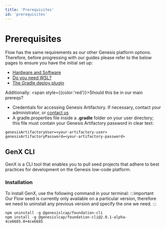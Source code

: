 ```yaml
---
title: 'Prerequisites'
id: 'prerequisites'
---
```


# Prerequisites

Flow has the same requirements as our other Genesis platform options. Therefore, before progressing with our guides please refer to the below pages to ensure you have the initial set up:

- [Hardware and Software](/getting-started/prerequisites/hardware-and-software/)
- [Do you need WSL?](/getting-started/prerequisites/do-you-need-wsl/)
- [The Gradle deploy plugin](/getting-started/prerequisites/you-can-now-run-genx/)

Additionally: <span style={{color:'red'}}>Should this be in our main prereqs?</span> 

- Credentials for accessing Genesis Artifactory. If necessary, contact your administrator, or [contact us](mailto:support@genesis.global?subject=Quick%20Start%20-%20Artifactory%20Login)
- A gradle.properties file inside a **.gradle** folder on your user directory; this file must contain your Genesis Artifactory password in clear text:

```shell
genesisArtifactoryUser=<your-artifactory-user>
genesisArtifactoryPassword=<your-artifactory-password>
```
## GenX CLI
####
GenX is a CLI tool that enables you to pull seed projects that adhere to best practices for development on the Genesis low-code platform.


### Installation
To install GenX, use the following command in your terminal:
:::important
Our Flow seed is currently only available on a particular version, therefore we need to uninstall any previous version and specify the one we need.
:::

```shell
npm uninstall -g @genesislcap/foundation-cli
npm install -g @genesislcap/foundation-cli@2.0.1-alpha-4ce6685.0+4ce6685
```